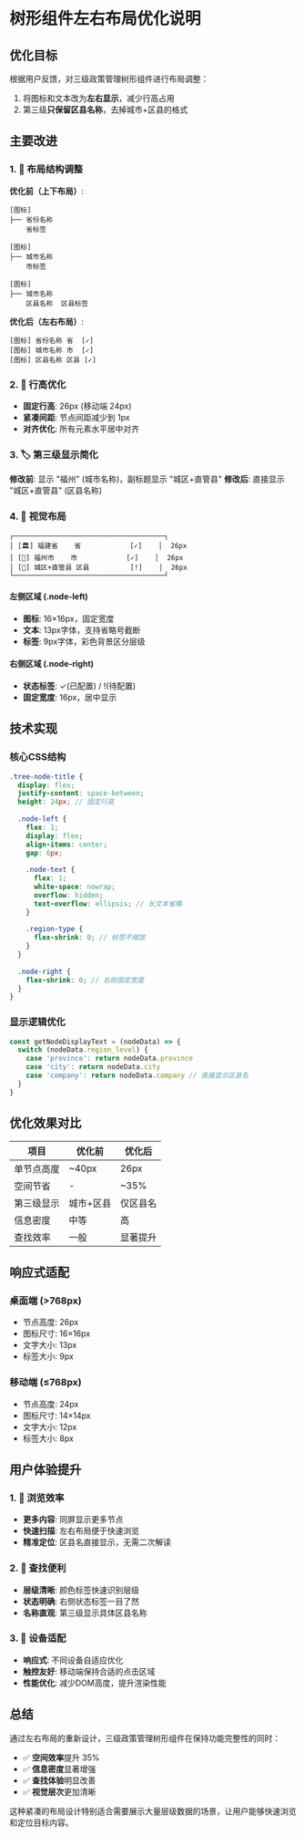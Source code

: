 # 树形组件左右布局优化说明

## 优化目标

根据用户反馈，对三级政策管理树形组件进行布局调整：
1. 将图标和文本改为**左右显示**，减少行高占用
2. 第三级**只保留区县名称**，去掉城市+区县的格式

## 主要改进

### 1. 🔄 布局结构调整

**优化前（上下布局）**:
```
[图标]
├── 省份名称
    省标签

[图标] 
├── 城市名称
    市标签

[图标]
├── 城市名称  
    区县名称  区县标签
```

**优化后（左右布局）**:
```
[图标] 省份名称 省  [✓]
[图标] 城市名称 市  [✓] 
[图标] 区县名称 区县 [✓]
```

### 2. 📐 行高优化

- **固定行高**: 26px (移动端 24px)
- **紧凑间距**: 节点间距减少到 1px
- **对齐优化**: 所有元素水平居中对齐

### 3. 🏷️ 第三级显示简化

**修改前**: 显示 "福州" (城市名称)，副标题显示 "城区+直管县"
**修改后**: 直接显示 "城区+直管县" (区县名称)

### 4. 🎨 视觉布局

```
┌─────────────────────────────────────┐
│ [🏛️] 福建省    省            [✓]    │  26px
│ [🌆] 福州市    市            [✓]    │  26px  
│ [🏢] 城区+直管县 区县          [!]    │  26px
└─────────────────────────────────────┘
```

#### 左侧区域 (.node-left)
- **图标**: 16×16px，固定宽度
- **文本**: 13px字体，支持省略号截断
- **标签**: 9px字体，彩色背景区分层级

#### 右侧区域 (.node-right)  
- **状态标签**: ✓(已配置) / !(待配置)
- **固定宽度**: 16px，居中显示

## 技术实现

### 核心CSS结构

```scss
.tree-node-title {
  display: flex;
  justify-content: space-between;
  height: 24px; // 固定行高
  
  .node-left {
    flex: 1;
    display: flex;
    align-items: center;
    gap: 6px;
    
    .node-text {
      flex: 1;
      white-space: nowrap;
      overflow: hidden;
      text-overflow: ellipsis; // 长文本省略
    }
    
    .region-type {
      flex-shrink: 0; // 标签不缩放
    }
  }
  
  .node-right {
    flex-shrink: 0; // 右侧固定宽度
  }
}
```

### 显示逻辑优化

```javascript
const getNodeDisplayText = (nodeData) => {
  switch (nodeData.region_level) {
    case 'province': return nodeData.province
    case 'city': return nodeData.city  
    case 'company': return nodeData.company // 直接显示区县名
  }
}
```

## 优化效果对比

| 项目 | 优化前 | 优化后 |
|------|--------|--------|
| 单节点高度 | ~40px | 26px |
| 空间节省 | - | ~35% |
| 第三级显示 | 城市+区县 | 仅区县名 |
| 信息密度 | 中等 | 高 |
| 查找效率 | 一般 | 显著提升 |

## 响应式适配

### 桌面端 (>768px)
- 节点高度: 26px
- 图标尺寸: 16×16px  
- 文字大小: 13px
- 标签大小: 9px

### 移动端 (≤768px)
- 节点高度: 24px
- 图标尺寸: 14×14px
- 文字大小: 12px  
- 标签大小: 8px

## 用户体验提升

### 1. 🚀 浏览效率
- **更多内容**: 同屏显示更多节点
- **快速扫描**: 左右布局便于快速浏览
- **精准定位**: 区县名直接显示，无需二次解读

### 2. 🎯 查找便利
- **层级清晰**: 颜色标签快速识别层级
- **状态明确**: 右侧状态标签一目了然  
- **名称直观**: 第三级显示具体区县名称

### 3. 📱 设备适配
- **响应式**: 不同设备自适应优化
- **触控友好**: 移动端保持合适的点击区域
- **性能优化**: 减少DOM高度，提升渲染性能

## 总结

通过左右布局的重新设计，三级政策管理树形组件在保持功能完整性的同时：

- ✅ **空间效率**提升 35%
- ✅ **信息密度**显著增强  
- ✅ **查找体验**明显改善
- ✅ **视觉层次**更加清晰

这种紧凑的布局设计特别适合需要展示大量层级数据的场景，让用户能够快速浏览和定位目标内容。